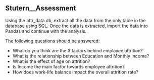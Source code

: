 ## Stutern__Assessment

Using the attr_data.db, extract all the data from the only table in the database using SQL. Once the data is extracted, import the data into Pandas and continue with the analysis. 

The following questions should be answered:
- What do you think are the 3 factors behind employee attrition?
- What is the relationship between Education and Monthly Income?
- What is the effect of age on attrition?
- Is Income the main factor towards employee attrition?
- How does work-life balance impact the overall attrition rate?
